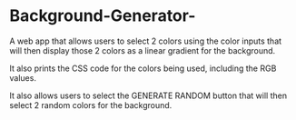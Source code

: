 # Background-Generator-

A web app that allows users to select 2 colors using the color inputs that will then display those 2 colors as a linear gradient for the background. 

It also prints the CSS code for the colors being used, including the RGB values.

It also allows users to select the GENERATE RANDOM button that will then select 2 random colors for the background.  
